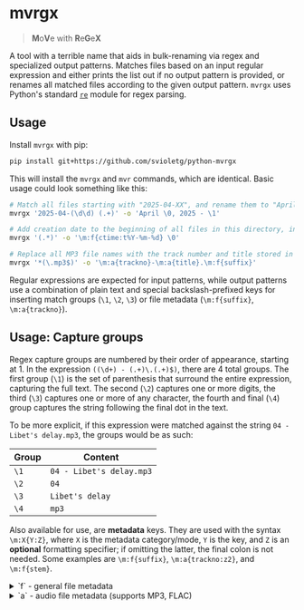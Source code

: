 # mvrgx

> **M**o**V**e with **R**e**G**e**X**

A tool with a terrible name that aids in bulk-renaming via regex and specialized output patterns. Matches files based on an input regular expression and either prints the list out if no output pattern is provided, or renames all matched files according to the given output pattern. `mvrgx` uses Python's standard [`re`](https://docs.python.org/3.12/library/re.html) module for regex parsing.

## Usage

Install `mvrgx` with pip:

```bash
pip install git+https://github.com/svioletg/python-mvrgx
```

This will install the `mvrgx` and `mvr` commands, which are identical. Basic usage could look something like this:

```bash
# Match all files starting with "2025-04-XX", and rename them to "April XX, 2025 - " followed by the rest of the filename.
mvrgx '2025-04-(\d\d) (.+)' -o 'April \0, 2025 - \1'
```

```bash
# Add creation date to the beginning of all files in this directory, in YYYY-MM-DD format
mvrgx '(.*)' -o '\m:f{ctime:t%Y-%m-%d} \0'
```

```bash
# Replace all MP3 file names with the track number and title stored in their metadata
mvrgx '*(\.mp3$)' -o '\m:a{trackno}-\m:a{title}.\m:f{suffix}'
```

Regular expressions are expected for input patterns, while output patterns use a combination of plain text and special backslash-prefixed keys for inserting match groups (`\1`, `\2`, `\3`) or file metadata (`\m:f{suffix}`, `\m:a{trackno}`).

## Usage: Capture groups

Regex capture groups are numbered by their order of appearance, starting at 1. In the expression `((\d+) - (.+)\.(.+)$)`, there are 4 total groups. The first group (`\1`) is the set of parenthesis that surround the entire expression, capturing the full text. The second (`\2`) captures one or more digits, the third (`\3`) captures one or more of any character, the fourth and final (`\4`) group captures the string following the final dot in the text.

To be more explicit, if this expression were matched against the string `04 - Libet's delay.mp3`, the groups would be as such:

|Group|Content|
|-|-|
|`\1`|`04 - Libet's delay.mp3`|
|`\2`|`04`|
|`\3`|`Libet's delay`|
|`\4`|`mp3`|

Also available for use, are **metadata** keys. They are used with the syntax `\m:X{Y:Z}`, where `X` is the metadata category/mode, `Y` is the key, and `Z` is an **optional** formatting specifier; if omitting the latter, the final colon is not needed. Some examples are `\m:f{suffix}`, `\m:a{trackno:z2}`, and `\m:f{stem}`.

<details>
<summary>`f` - general file metadata</summary>

|Key|Description|Example|
|-|-|-|
|`name`|Final component of the path, including suffix; i.e. the original filename, minus any directories.|`04 - Libet's delay.mp3`|
|`stem`|Final component of the path, excluding suffix.|`04 - Libet's delay`|
|`suffix`|Final suffix of the path, if one exists, minus the leading dot.|`mp3`|
|`bytes`|Size of the file in bytes.|`3487502`|
|`kb`|`bytes` divided by 1000, rounded to a precision of 4.|`3487.502`|
|`mb`|`mb` divided by 1000, rounded to a precision of 4.|`3.4875`|
|`gb`|`gb` divided by 1000, rounded to a precision of 4.|`0.0035`|
|`ctime`|Unix timestamp of when this file was created.|`1745221044.297786`|
|`atime`|Unix timestamp of when this file was last accessed.|`1745352016.2834144`|
|`mtime`|Unix timestamp of when this file was last modified.|`1410927766.0`|

</details>

<details>
<summary>`a` - audio file metadata (supports MP3, FLAC)</summary>

If any of metadata below is missing from the file, an empty string is returned.

|Key|Description|Example|
|-|-|-|
|`title`|Track title.|`Libet's delay`|
|`artist`|Track artist.|`The Caretaker`|
|`album`|Album this track is from.|`An empty bliss beyond this World`|
|`albumartist`|Album artist.|`The Caretaker`|
|`date`|Release date for this track. Can vary, but is typically the release year alone.|`2011`|
|`trackno`|Track number.|`4`|

</details>
